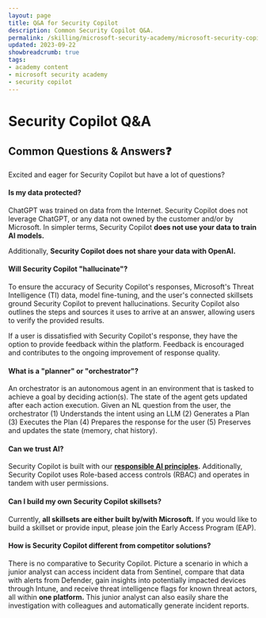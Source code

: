 ```yaml
---
layout: page
title: Q&A for Security Copilot
description: Common Security Copilot Q&A.
permalink: /skilling/microsoft-security-academy/microsoft-security-copilot-extra
updated: 2023-09-22
showbreadcrumb: true
tags: 
- academy content
- microsoft security academy
- security copilot
---
```


# Security Copilot Q&A

## Common Questions & Answers❓
Excited and eager for Security Copilot but have a lot of questions?

#### Is my data protected?
ChatGPT was trained on data from the Internet. Security Copilot does not leverage ChatGPT, or any data not owned by the customer and/or by Microsoft. In simpler terms, Security Copilot **does not use your data to train AI models.**

Additionally, **Security Copilot does not share your data with OpenAI.**

#### Will Security Copilot "hallucinate"?
To ensure the accuracy of Security Copilot's responses, Microsoft's Threat Intelligence (TI) data, model fine-tuning, and the user's connected skillsets ground Security Copilot to prevent hallucinations. Security Copilot also outlines the steps and sources it uses to arrive at an answer, allowing users to verify the provided results.

If a user is dissatisfied with Security Copilot's response, they have the option to provide feedback within the platform. Feedback is encouraged and contributes to the ongoing improvement of response quality.

#### What is a "planner" or "orchestrator"?
An orchestrator is an autonomous agent in an environment that is tasked to achieve a goal by deciding action(s). The state of the agent gets updated after each action execution. Given an NL question from the user, the orchestrator (1) Understands the intent using an LLM (2) Generates a Plan (3) Executes the Plan (4) Prepares the response for the user (5) Preserves and updates the state (memory, chat history).

#### Can we trust AI?
Security Copilot is built with our **[responsible AI principles](https://www.microsoft.com/en-us/ai/responsible-ai?activetab=pivot1%3aprimaryr6).** Additionally, Security Copilot uses Role-based access controls (RBAC) and operates in tandem with user permissions.

#### Can I build my own Security Copilot skillsets?
Currently, **all skillsets are either built by/with Microsoft.** If you would like to build a skillset or provide input, please join the Early Access Program (EAP).

#### How is Security Copilot different from competitor solutions?
There is no comparative to Security Copilot. Picture a scenario in which a junior analyst can access incident data from Sentinel, compare that data with alerts from Defender, gain insights into potentially impacted devices through Intune, and receive threat intelligence flags for known threat actors, all within **one platform.** This junior analyst can also easily share the investigation with colleagues and automatically generate incident reports.